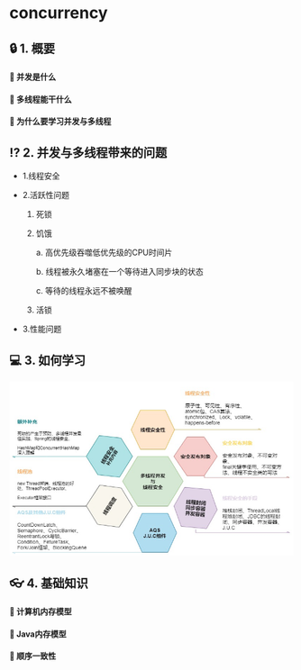 # concurrency
## :lock:  1. 概要
#### :key: 并发是什么

#### :key: 多线程能干什么
#### :key: 为什么要学习并发与多线程

## :interrobang:  2. 并发与多线程带来的问题
* 1.线程安全

* 2.活跃性问题
    1. 死锁
    2. 饥饿
    
        a. 高优先级吞噬低优先级的CPU时间片
        
        b. 线程被永久堵塞在一个等待进入同步块的状态
        
        c. 等待的线程永远不被唤醒
    3. 活锁
* 3.性能问题
## :computer:  3. 如何学习
![image](https://github.com/FunCheney/concurrency/blob/master/src/Image/abstract_01.jpg "abstract")

## :eyeglasses:  4. 基础知识
#### :bookmark_tabs:  计算机内存模型
#### :bookmark_tabs:  Java内存模型
#### :bookmark_tabs:  顺序一致性





 
 
